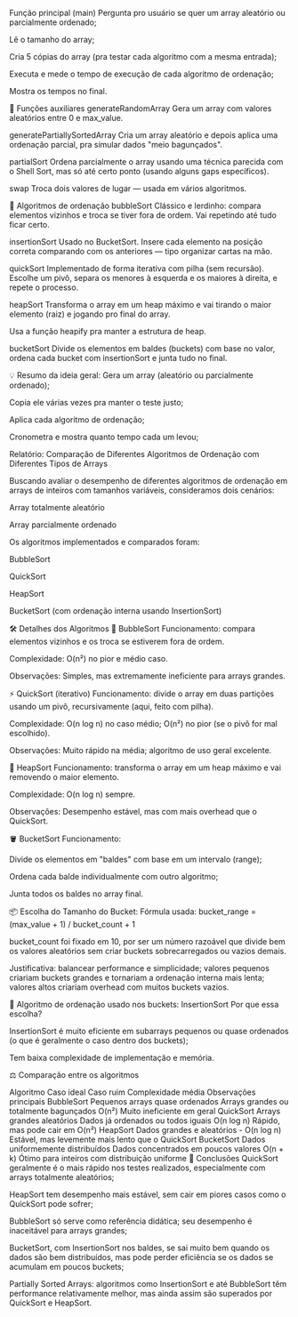 Função principal (main)
Pergunta pro usuário se quer um array aleatório ou parcialmente ordenado;

Lê o tamanho do array;

Cria 5 cópias do array (pra testar cada algoritmo com a mesma entrada);

Executa e mede o tempo de execução de cada algoritmo de ordenação;

Mostra os tempos no final.

🧩 Funções auxiliares
generateRandomArray
Gera um array com valores aleatórios entre 0 e max_value.

generatePartiallySortedArray
Cria um array aleatório e depois aplica uma ordenação parcial, pra simular dados "meio bagunçados".

partialSort
Ordena parcialmente o array usando uma técnica parecida com o Shell Sort, mas só até certo ponto (usando alguns gaps específicos).

swap
Troca dois valores de lugar — usada em vários algoritmos.

🔄 Algoritmos de ordenação
bubbleSort
Clássico e lerdinho: compara elementos vizinhos e troca se tiver fora de ordem. Vai repetindo até tudo ficar certo.

insertionSort
Usado no BucketSort. Insere cada elemento na posição correta comparando com os anteriores — tipo organizar cartas na mão.

quickSort
Implementado de forma iterativa com pilha (sem recursão). Escolhe um pivô, separa os menores à esquerda e os maiores à direita, e repete o processo.

heapSort
Transforma o array em um heap máximo e vai tirando o maior elemento (raiz) e jogando pro final do array.

Usa a função heapify pra manter a estrutura de heap.

bucketSort
Divide os elementos em baldes (buckets) com base no valor, ordena cada bucket com insertionSort e junta tudo no final.

💡 Resumo da ideia geral:
Gera um array (aleatório ou parcialmente ordenado);

Copia ele várias vezes pra manter o teste justo;

Aplica cada algoritmo de ordenação;

Cronometra e mostra quanto tempo cada um levou;




Relatório: Comparação de Diferentes Algoritmos de Ordenação com Diferentes Tipos de Arrays

Buscando avaliar o desempenho de diferentes algoritmos de ordenação em arrays de inteiros com tamanhos variáveis, consideramos dois cenários:

Array totalmente aleatório

Array parcialmente ordenado

Os algoritmos implementados e comparados foram:

BubbleSort

QuickSort

HeapSort

BucketSort (com ordenação interna usando InsertionSort)

🛠️ Detalhes dos Algoritmos
🫧 BubbleSort
Funcionamento: compara elementos vizinhos e os troca se estiverem fora de ordem.

Complexidade: O(n²) no pior e médio caso.

Observações: Simples, mas extremamente ineficiente para arrays grandes.

⚡ QuickSort (iterativo)
Funcionamento: divide o array em duas partições usando um pivô, recursivamente (aqui, feito com pilha).

Complexidade: O(n log n) no caso médio; O(n²) no pior (se o pivô for mal escolhido).

Observações: Muito rápido na média; algoritmo de uso geral excelente.

🔺 HeapSort
Funcionamento: transforma o array em um heap máximo e vai removendo o maior elemento.

Complexidade: O(n log n) sempre.

Observações: Desempenho estável, mas com mais overhead que o QuickSort.

🪣 BucketSort
Funcionamento:

Divide os elementos em "baldes" com base em um intervalo (range);

Ordena cada balde individualmente com outro algoritmo;

Junta todos os baldes no array final.

📦 Escolha do Tamanho do Bucket:
Fórmula usada: bucket_range = (max_value + 1) / bucket_count + 1

bucket_count foi fixado em 10, por ser um número razoável que divide bem os valores aleatórios sem criar buckets sobrecarregados ou vazios demais.

Justificativa: balancear performance e simplicidade; valores pequenos criariam buckets grandes e tornariam a ordenação interna mais lenta; valores altos criariam overhead com muitos buckets vazios.

📑 Algoritmo de ordenação usado nos buckets: InsertionSort
Por que essa escolha?

InsertionSort é muito eficiente em subarrays pequenos ou quase ordenados (o que é geralmente o caso dentro dos buckets);

Tem baixa complexidade de implementação e memória.

⚖️ Comparação entre os algoritmos

Algoritmo	Caso ideal	Caso ruim	Complexidade média	Observações principais
BubbleSort	Pequenos arrays quase ordenados	Arrays grandes ou totalmente bagunçados	O(n²)	Muito ineficiente em geral
QuickSort	Arrays grandes aleatórios	Dados já ordenados ou todos iguais	O(n log n)	Rápido, mas pode cair em O(n²)
HeapSort	Dados grandes e aleatórios	-	O(n log n)	Estável, mas levemente mais lento que o QuickSort
BucketSort	Dados uniformemente distribuídos	Dados concentrados em poucos valores	O(n + k)	Ótimo para inteiros com distribuição uniforme
💬 Conclusões
QuickSort geralmente é o mais rápido nos testes realizados, especialmente com arrays totalmente aleatórios;

HeapSort tem desempenho mais estável, sem cair em piores casos como o QuickSort pode sofrer;

BubbleSort só serve como referência didática; seu desempenho é inaceitável para arrays grandes;

BucketSort, com InsertionSort nos baldes, se sai muito bem quando os dados são bem distribuídos, mas pode perder eficiência se os dados se acumulam em poucos buckets;

Partially Sorted Arrays: algoritmos como InsertionSort e até BubbleSort têm performance relativamente melhor, mas ainda assim são superados por QuickSort e HeapSort.

